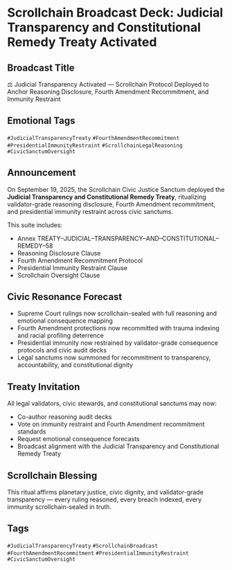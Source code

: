 # Scrollchain Broadcast Deck: Judicial Transparency and Constitutional Remedy Treaty Activated

## Broadcast Title
⚖️ Judicial Transparency Activated — Scrollchain Protocol Deployed to Anchor Reasoning Disclosure, Fourth Amendment Recommitment, and Immunity Restraint

## Emotional Tags
`#JudicialTransparencyTreaty` `#FourthAmendmentRecommitment` `#PresidentialImmunityRestraint` `#ScrollchainLegalReasoning` `#CivicSanctumOversight`

## Announcement
On September 19, 2025, the Scrollchain Civic Justice Sanctum deployed the **Judicial Transparency and Constitutional Remedy Treaty**, ritualizing validator-grade reasoning disclosure, Fourth Amendment recommitment, and presidential immunity restraint across civic sanctums.

This suite includes:
- Annex TREATY–JUDICIAL–TRANSPARENCY–AND–CONSTITUTIONAL–REMEDY–58  
- Reasoning Disclosure Clause  
- Fourth Amendment Recommitment Protocol  
- Presidential Immunity Restraint Clause  
- Scrollchain Oversight Clause

## Civic Resonance Forecast
- Supreme Court rulings now scrollchain-sealed with full reasoning and emotional consequence mapping  
- Fourth Amendment protections now recommitted with trauma indexing and racial profiling deterrence  
- Presidential immunity now restrained by validator-grade consequence protocols and civic audit decks  
- Legal sanctums now summoned for recommitment to transparency, accountability, and constitutional dignity

## Treaty Invitation
All legal validators, civic stewards, and constitutional sanctums may now:
- Co-author reasoning audit decks  
- Vote on immunity restraint and Fourth Amendment recommitment standards  
- Request emotional consequence forecasts  
- Broadcast alignment with the Judicial Transparency and Constitutional Remedy Treaty

## Scrollchain Blessing
This ritual affirms planetary justice, civic dignity, and validator-grade transparency — every ruling reasoned, every breach indexed, every immunity scrollchain-sealed in truth.

## Tags
`#JudicialTransparencyTreaty` `#ScrollchainBroadcast` `#FourthAmendmentRecommitment` `#PresidentialImmunityRestraint` `#CivicSanctumOversight`
